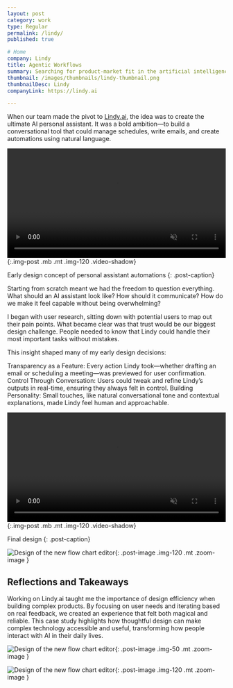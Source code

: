 ```yaml
---
layout: post
category: work
type: Regular
permalink: /lindy/
published: true

# Home
company: Lindy
title: Agentic Workflows
summary: Searching for product-market fit in the artificial intelligence space.
thumbnail: /images/thumbnails/lindy-thumbnail.png
thumbnailDesc: Lindy
companyLink: https://lindy.ai

---
```


When our team made the pivot to [Lindy.ai](https://lindy.ai), the idea was to create the ultimate AI personal assistant. It was a bold ambition—to build a conversational tool that could manage schedules, write emails, and create automations using natural language.

<video autoplay muted playsinline loop width="100%">
  <source src="{{site.url}}/assets/img/lindy/workflows.mp4" type="video/mp4">
  <source src="{{site.url}}/assets/img/lindy/workflows.webm" type="video/webm">
  <p>Your browser doesn't support HTML5 video. Here is
     a <a href="{{site.url}}/assets/img/lindy/workflows.mp4">link to the video</a> instead.</p>
</video>{:.img-post .mb .mt .img-120 .video-shadow}

Early design concept of personal assistant automations
{: .post-caption}

Starting from scratch meant we had the freedom to question everything. What should an AI assistant look like? How should it communicate? How do we make it feel capable without being overwhelming?

I began with user research, sitting down with potential users to map out their pain points. What became clear was that trust would be our biggest design challenge. People needed to know that Lindy could handle their most important tasks without mistakes.

This insight shaped many of my early design decisions:

Transparency as a Feature: Every action Lindy took—whether drafting an email or scheduling a meeting—was previewed for user confirmation.
Control Through Conversation: Users could tweak and refine Lindy’s outputs in real-time, ensuring they always felt in control.
Building Personality: Small touches, like natural conversational tone and contextual explanations, made Lindy feel human and approachable.

<video autoplay muted playsinline loop width="100%">
  <source src="{{site.url}}/assets/img/lindy/navigation.mp4" type="video/mp4">
  <source src="{{site.url}}/assets/img/lindy/navigation.webm" type="video/webm">
  <p>Your browser doesn't support HTML5 video. Here is
     a <a href="{{site.url}}/assets/img/lindy/navigation.mp4">link to the video</a> instead.</p>
</video>{:.img-post .mb .mt .img-120 .video-shadow}

Final design
{: .post-caption}

![Design of the new flow chart editor]({{site.url}}/assets/img/lindy/guardrails.png){: .post-image .img-120 .mt .zoom-image }

## Reflections and Takeaways

Working on Lindy.ai taught me the importance of design efficiency when building complex products. By focusing on user needs and iterating based on real feedback, we created an experience that felt both magical and reliable. This case study highlights how thoughtful design can make complex technology accessible and useful, transforming how people interact with AI in their daily lives.

![Design of the new flow chart editor]({{site.url}}/assets/img/lindy/flow-editor.png){: .post-image .img-50 .mt .zoom-image }

![Design of the new flow chart editor]({{site.url}}/assets/img/lindy/navigation.png){: .post-image .img-120 .mt .zoom-image }
